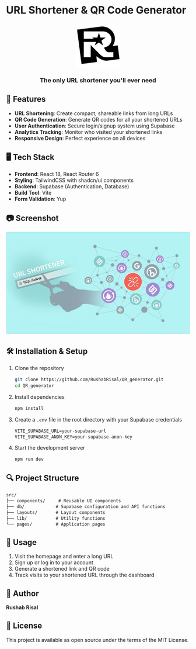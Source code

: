 # URL Shortener & QR Code Generator

<div align="center">
  <img src="public/RLogo.png" alt="URL Shortener Logo" width="120" />
  <h3>The only URL shortener you'll ever need</h3>
</div>

## 🚀 Features

- **URL Shortening**: Create compact, shareable links from long URLs
- **QR Code Generation**: Generate QR codes for all your shortened URLs
- **User Authentication**: Secure login/signup system using Supabase
- **Analytics Tracking**: Monitor who visited your shortened links
- **Responsive Design**: Perfect experience on all devices

## 🖥️ Tech Stack

- **Frontend**: React 18, React Router 6
- **Styling**: TailwindCSS with shadcn/ui components
- **Backend**: Supabase (Authentication, Database)
- **Build Tool**: Vite
- **Form Validation**: Yup

## 📷 Screenshot

<div align="center">
  <img src="public/MainPhoto.jpg" alt="Application Screenshot" width="700" />
</div>

## 🛠️ Installation & Setup

1. Clone the repository

   ```bash
   git clone https://github.com/RushabRisal/QR_generator.git
   cd QR_generator
   ```

2. Install dependencies

   ```bash
   npm install
   ```

3. Create a `.env` file in the root directory with your Supabase credentials

   ```
   VITE_SUPABASE_URL=your-supabase-url
   VITE_SUPABASE_ANON_KEY=your-supabase-anon-key
   ```

4. Start the development server
   ```bash
   npm run dev
   ```

## 🔍 Project Structure

```
src/
├── components/     # Reusable UI components
├── db/            # Supabase configuration and API functions
├── layouts/       # Layout components
├── lib/           # Utility functions
└── pages/         # Application pages
```

## 📱 Usage

1. Visit the homepage and enter a long URL
2. Sign up or log in to your account
3. Generate a shortened link and QR code
4. Track visits to your shortened URL through the dashboard

## 👤 Author

**Rushab Risal**

## 📄 License

This project is available as open source under the terms of the MIT License.
